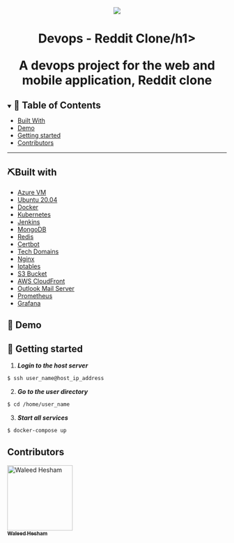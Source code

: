 <div align="center">
<img src="https://www.iiotsbom.com/wp-content/uploads/2022/10/devops-multicolor_logo.png">
</div>

<div align="center">
<h1 align='center'>Devops - Reddit Clone/h1>
<p>A devops project for the web and mobile application, Reddit clone</p>
</div>

<details open="open">
<summary>
<h2 style="display:inline">📝 Table of Contents</h2>
</summary>

- [Built With](#BuiltWith)
- [Demo](#Demo)
- [Getting started](#GettingStarted)
- [Contributors](#Contributors)

</details>

---
<h2 id="BuiltWith">⛏️Built with</h2>

- [Azure VM](https://azure.microsoft.com/en-us/products/virtual-machines/)
- [Ubuntu 20.04](https://releases.ubuntu.com/focal/)
- [Docker](https://www.docker.com/)
- [Kubernetes](https://kubernetes.io/)
- [Jenkins](https://www.jenkins.io/)
- [MongoDB](https://www.mongodb.com/)
- [Redis](https://redis.io/)
- [Certbot](https://certbot.eff.org/)
- [Tech Domains](https://get.tech/)
- [Nginx](https://www.nginx.com/)
- [Iptables](https://linux.die.net/man/8/iptables)
- [S3 Bucket](https://aws.amazon.com/s3/)
- [AWS CloudFront](https://aws.amazon.com/cloudfront/)
- [Outlook Mail Server](https://outlook.live.com/owa/)
- [Prometheus](https://prometheus.io/)
- [Grafana](https://grafana.com/)

<h2 id="Demo">🎥 Demo</h2>



<h2 id="GettingStarted">🏁 Getting started</h2>

1. **_Login to the host server_**

```sh
$ ssh user_name@host_ip_address
```

2. **_Go to the user directory_**

```sh
$ cd /home/user_name
```

3. **_Start all services_**

```sh
$ docker-compose up
```

<h2 id="Contributors">Contributors</h2>

<a href="https://github.com/waleedhesham446" target="_blank">
<img src="https://avatars.githubusercontent.com/u/72695729?v=4" width="150px;" alt="Waleed Hesham"/>
<br/>
<sub><b>Waleed Hesham</b></sub>
</a>
<br/>
